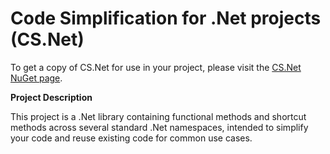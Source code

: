 [license]: # "Copyright (c) Foretold Software, LLC. All rights reserved. Licensed under the Microsoft Public License (MS-PL). See the license.md file in the project root directory for full license information."

# Code Simplification for .Net projects (CS.Net)

To get a copy of CS.Net for use in your project, please visit the [CS.Net NuGet page](https://www.nuget.org/packages/CS.Net).

**Project Description**

This project is a .Net library containing functional methods and shortcut methods across several standard .Net namespaces, intended to simplify your code and reuse existing code for common use cases.
